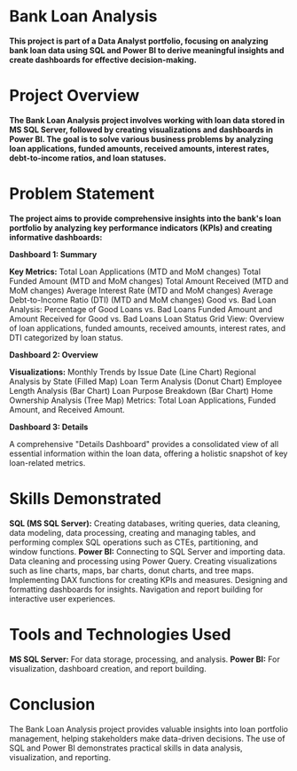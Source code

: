 # Bank Loan Analysis
**This project is part of a Data Analyst portfolio, focusing on analyzing bank loan data using SQL and Power BI to derive meaningful insights and create dashboards for effective decision-making.**

# Project Overview


**The Bank Loan Analysis project involves working with loan data stored in MS SQL Server, followed by creating visualizations and dashboards in Power BI. The goal is to solve various business problems by analyzing loan applications, funded amounts, received amounts, interest rates, debt-to-income ratios, and loan statuses.**

# Problem Statement
**The project aims to provide comprehensive insights into the bank's loan portfolio by analyzing key performance indicators (KPIs) and creating informative dashboards:**

**Dashboard 1: Summary**

**Key Metrics:**
Total Loan Applications (MTD and MoM changes)
Total Funded Amount (MTD and MoM changes)
Total Amount Received (MTD and MoM changes)
Average Interest Rate (MTD and MoM changes)
Average Debt-to-Income Ratio (DTI) (MTD and MoM changes)
Good vs. Bad Loan Analysis:
Percentage of Good Loans vs. Bad Loans
Funded Amount and Amount Received for Good vs. Bad Loans
Loan Status Grid View: Overview of loan applications, funded amounts, received amounts, interest rates, and DTI categorized by loan status.

**Dashboard 2: Overview**

**Visualizations:**
Monthly Trends by Issue Date (Line Chart)
Regional Analysis by State (Filled Map)
Loan Term Analysis (Donut Chart)
Employee Length Analysis (Bar Chart)
Loan Purpose Breakdown (Bar Chart)
Home Ownership Analysis (Tree Map)
Metrics: Total Loan Applications, Funded Amount, and Received Amount.

**Dashboard 3: Details**

A comprehensive "Details Dashboard" provides a consolidated view of all essential information within the loan data, offering a holistic snapshot of key loan-related metrics.

# Skills Demonstrated

**SQL (MS SQL Server):** Creating databases, writing queries, data cleaning, data modeling, data processing, creating and managing tables, and performing complex SQL operations such as CTEs, partitioning, and window functions.
**Power BI:**
Connecting to SQL Server and importing data.
Data cleaning and processing using Power Query.
Creating visualizations such as line charts, maps, bar charts, donut charts, and tree maps.
Implementing DAX functions for creating KPIs and measures.
Designing and formatting dashboards for insights.
Navigation and report building for interactive user experiences.

# Tools and Technologies Used
**MS SQL Server:** For data storage, processing, and analysis.
**Power BI:** For visualization, dashboard creation, and report building.

# Conclusion
The Bank Loan Analysis project provides valuable insights into loan portfolio management, helping stakeholders make data-driven decisions. The use of SQL and Power BI demonstrates practical skills in data analysis, visualization, and reporting.


